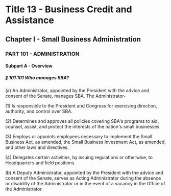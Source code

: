 
# Title 13 - Business Credit and Assistance
## Chapter I - Small Business Administration
### PART 101 - ADMINISTRATION
#### Subpart A - Overview
##### § 101.101 Who manages SBA?

(a) An Administrator, appointed by the President with the advice and consent of the Senate, manages SBA. The Administrator-

(1) Is responsible to the President and Congress for exercising direction, authority, and control over SBA.

(2) Determines and approves all policies covering SBA's programs to aid, counsel, assist, and protect the interests of the nation's small businesses.

(3) Employs or appoints employees necessary to implement the Small Business Act, as amended, the Small Business Investment Act, as amended, and other laws and directives.

(4) Delegates certain activities, by issuing regulations or otherwise, to Headquarters and field positions.

(b) A Deputy Administrator, appointed by the President with the advice and consent of the Senate, serves as Acting Administrator during the absence or disability of the Administrator or in the event of a vacancy in the Office of the Administrator.
